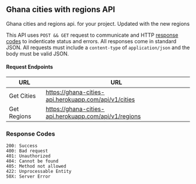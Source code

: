 ## Ghana cities with regions API
Ghana cities and regions api. for your project. Updated with the new regions

This API uses `POST && GET` request to communicate and HTTP [response codes](https://en.wikipedia.org/wiki/List_of_HTTP_status_codes) to indenticate status and errors. All responses come in standard JSON. All requests must include a `content-type` of `application/json` and the body must be valid JSON.


#### Request Endpoints

| URL         | URL                                                   |
|-------------|-------------------------------------------------------|
| Get Cities  | https://ghana-cities-api.herokuapp.com/api/v1/cities  |
| Get Regions | https://ghana-cities-api.herokuapp.com/api/v1/regions |



### Response Codes
```
200: Success
400: Bad request
401: Unauthorized
404: Cannot be found
405: Method not allowed
422: Unprocessable Entity 
50X: Server Error
```